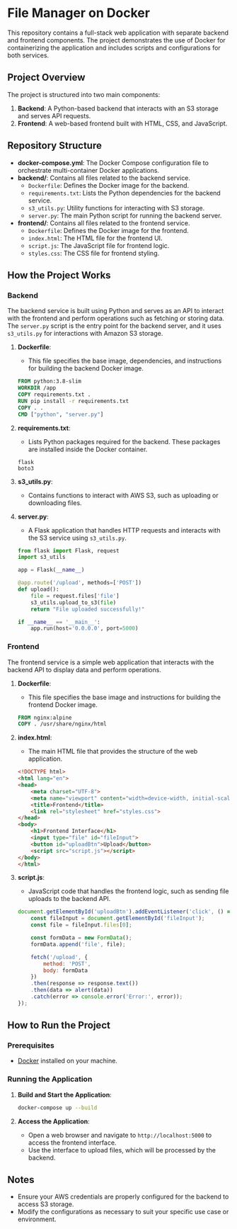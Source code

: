 # File Manager on Docker

This repository contains a full-stack web application with separate backend and frontend components. The project demonstrates the use of Docker for containerizing the application and includes scripts and configurations for both services.

## Project Overview

The project is structured into two main components:

1. **Backend**: A Python-based backend that interacts with an S3 storage and serves API requests.
2. **Frontend**: A web-based frontend built with HTML, CSS, and JavaScript.

## Repository Structure

- **docker-compose.yml**: The Docker Compose configuration file to orchestrate multi-container Docker applications.
- **backend/**: Contains all files related to the backend service.
  - `Dockerfile`: Defines the Docker image for the backend.
  - `requirements.txt`: Lists the Python dependencies for the backend service.
  - `s3_utils.py`: Utility functions for interacting with S3 storage.
  - `server.py`: The main Python script for running the backend server.
- **frontend/**: Contains all files related to the frontend service.
  - `Dockerfile`: Defines the Docker image for the frontend.
  - `index.html`: The HTML file for the frontend UI.
  - `script.js`: The JavaScript file for frontend logic.
  - `styles.css`: The CSS file for frontend styling.

## How the Project Works

### Backend

The backend service is built using Python and serves as an API to interact with the frontend and perform operations such as fetching or storing data. The `server.py` script is the entry point for the backend server, and it uses `s3_utils.py` for interactions with Amazon S3 storage.

1. **Dockerfile**:
   - This file specifies the base image, dependencies, and instructions for building the backend Docker image.

   ```dockerfile
   FROM python:3.8-slim
   WORKDIR /app
   COPY requirements.txt .
   RUN pip install -r requirements.txt
   COPY . .
   CMD ["python", "server.py"]
   ```

2. **requirements.txt**:
   - Lists Python packages required for the backend. These packages are installed inside the Docker container.

   ```text
   flask
   boto3
   ```

3. **s3_utils.py**:
   - Contains functions to interact with AWS S3, such as uploading or downloading files.

4. **server.py**:
   - A Flask application that handles HTTP requests and interacts with the S3 service using `s3_utils.py`.

   ```python
   from flask import Flask, request
   import s3_utils

   app = Flask(__name__)

   @app.route('/upload', methods=['POST'])
   def upload():
       file = request.files['file']
       s3_utils.upload_to_s3(file)
       return "File uploaded successfully!"

   if __name__ == '__main__':
       app.run(host='0.0.0.0', port=5000)
   ```

### Frontend

The frontend service is a simple web application that interacts with the backend API to display data and perform operations.

1. **Dockerfile**:
   - This file specifies the base image and instructions for building the frontend Docker image.

   ```dockerfile
   FROM nginx:alpine
   COPY . /usr/share/nginx/html
   ```

2. **index.html**:
   - The main HTML file that provides the structure of the web application.

   ```html
   <!DOCTYPE html>
   <html lang="en">
   <head>
       <meta charset="UTF-8">
       <meta name="viewport" content="width=device-width, initial-scale=1.0">
       <title>Frontend</title>
       <link rel="stylesheet" href="styles.css">
   </head>
   <body>
       <h1>Frontend Interface</h1>
       <input type="file" id="fileInput">
       <button id="uploadBtn">Upload</button>
       <script src="script.js"></script>
   </body>
   </html>
   ```

3. **script.js**:
   - JavaScript code that handles the frontend logic, such as sending file uploads to the backend API.

   ```javascript
   document.getElementById('uploadBtn').addEventListener('click', () => {
       const fileInput = document.getElementById('fileInput');
       const file = fileInput.files[0];

       const formData = new FormData();
       formData.append('file', file);

       fetch('/upload', {
           method: 'POST',
           body: formData
       })
       .then(response => response.text())
       .then(data => alert(data))
       .catch(error => console.error('Error:', error));
   });
   ```


## How to Run the Project

### Prerequisites

- [Docker](https://www.docker.com/get-started) installed on your machine.

### Running the Application


1. **Build and Start the Application**:
   ```bash
   docker-compose up --build
   ```

2. **Access the Application**:
   - Open a web browser and navigate to `http://localhost:5000` to access the frontend interface.
   - Use the interface to upload files, which will be processed by the backend.


## Notes

- Ensure your AWS credentials are properly configured for the backend to access S3 storage.
- Modify the configurations as necessary to suit your specific use case or environment.
